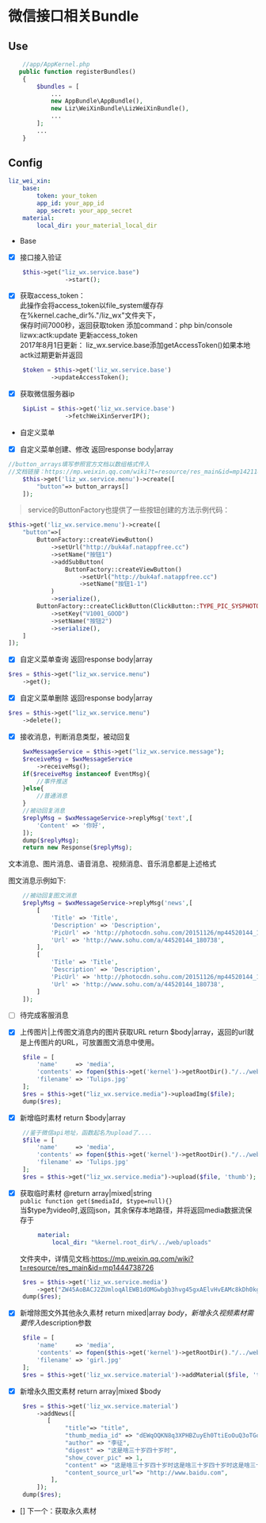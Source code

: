 微信接口相关Bundle
====================================
## Use
```php
    //app/AppKernel.php
   public function registerBundles()
    {
        $bundles = [
            ...
            new AppBundle\AppBundle(),
            new Liz\WeiXinBundle\LizWeiXinBundle(),
            ...
        ];
        ...
    }
````
Config
----------------
````yml
liz_wei_xin:
    base:
        token: your_token
        app_id: your_app_id
        app_secret: your_app_secret
    material:
        local_dir: your_material_local_dir 
````
- Base    
- [x] 接口接入验证
```php
    $this->get("liz_wx.service.base")
                ->start();
```
- [x] 获取access_token：       
此操作会将access_token以file_system缓存存在%kernel.cache_dir%."/liz_wx"文件夹下，    
保存时间7000秒，返回获取token
添加command：php bin/console lizwx:actk:update 更新access_token    
2017年8月1日更新： liz_wx.service.base添加getAccessToken()如果本地actk过期更新并返回
````php
    $token = $this->get('liz_wx.service.base')
            ->updateAccessToken();
````
- [x] 获取微信服务器ip
````php
    $ipList = $this->get('liz_wx.service.base')
                ->fetchWeiXinServerIP();
````
- 自定义菜单
- [x] 自定义菜单创建、修改 返回response body|array
````php
//button_arrays填写参照官方文档以数组格式传入
//文档链接：https://mp.weixin.qq.com/wiki?t=resource/res_main&id=mp1421141013
    $this->get('liz_wx.service.menu')->create([
        "button"=> button_arrays[]
    ]);
````
>service的ButtonFactory也提供了一些按钮创建的方法示例代码： 
```php
$this->get('liz_wx.service.menu')->create([
    "button"=>[
        ButtonFactory::createViewButton()
            ->setUrl("http://buk4af.natappfree.cc")
            ->setName("按钮1")
            ->addSubButton(
                ButtonFactory::createViewButton()
                    ->setUrl("http://buk4af.natappfree.cc")
                    ->setName("按钮1-1")
            )
            ->serialize(),
        ButtonFactory::createClickButton(ClickButton::TYPE_PIC_SYSPHOTO)//设置type如果使用类常量不要忘记use
            ->setKey("V1001_GOOD")
            ->setName("按钮2")
            ->serialize(),
    ]
]);
```    
- [x] 自定义菜单查询 返回response body|array
```php
$res = $this->get("liz_wx.service.menu")
    ->get();
````
- [x] 自定义菜单删除 返回response body|array
```php
$res = $this->get("liz_wx.service.menu")
    ->delete();
```
- [x] 接收消息，判断消息类型，被动回复
```php
    $wxMessageService = $this->get("liz_wx.service.message");
    $receiveMsg = $wxMessageService
        ->receiveMsg();
    if($receiveMsg instanceof EventMsg){
        //事件推送
    }else{
        //普通消息
    }
    //被动回复消息
    $replyMsg = $wxMessageService->replyMsg('text',[
        'Content' => '你好',
    ]);
    dump($replyMsg);
    return new Response($replyMsg);
```
文本消息、图片消息、语音消息、视频消息、音乐消息都是上述格式    

图文消息示例如下:
```php
    //被动回复图文消息
    $replyMsg = $wxMessageService->replyMsg('news',[
        [
            'Title' => 'Title',
            'Description' => 'Description',
            'PicUrl' => 'http://photocdn.sohu.com/20151126/mp44520144_1448521145792_2.jpeg',
            'Url' => 'http://www.sohu.com/a/44520144_180738',
        ],
        [
            'Title' => 'Title',
            'Description' => 'Description',
            'PicUrl' => 'http://photocdn.sohu.com/20151126/mp44520144_1448521145792_2.jpeg',
            'Url' => 'http://www.sohu.com/a/44520144_180738',
        ]
    ]);
```

- [ ] 待完成客服消息

- [x] 上传图片|上传图文消息内的图片获取URL return $body|array，返回的url就是上传图片的URL，可放置图文消息中使用。
```php
    $file = [
        'name'     => 'media',
        'contents' => fopen($this->get('kernel')->getRootDir()."/../web/uploads/Tulips.jpg", 'r'),
        'filename' => 'Tulips.jpg'
    ];
    $res = $this->get("liz_wx.service.media")->uploadImg($file);
    dump($res);
```

- [x] 新增临时素材 return $body|array
```php
    //鉴于微信api地址，函数起名为upload了....
    $file = [
        'name'     => 'media',
        'contents' => fopen($this->get('kernel')->getRootDir()."/../web/uploads/Lighthouse-thumb.jpg", 'r'),
        'filename' => 'Tulips.jpg'
    ];
    $res = $this->get("liz_wx.service.media")->upload($file, 'thumb');
```

- [x] 获取临时素材 @return array|mixed|string    
   ```public function get($mediaId, $type=null){}```    
   当$type为video时,返回json，其余保存本地路径，并将返回media数据流保存于    
   ```yml
        material:
            local_dir: "%kernel.root_dir%/../web/uploads" 
   ```
   文件夹中，详情见文档:https://mp.weixin.qq.com/wiki?t=resource/res_main&id=mp1444738726
```php
    $res = $this->get('liz_wx.service.media')
        ->get("ZW45AoBACJ2ZUmloqAlEWB1dOMGwbgb3hvg45gxAElvHvEAMc8kDh0kg8wQy09qy", 'thumb');
    dump($res);
``` 
- [x] 新增除图文外其他永久素材 return mixed|array $body，新增永久视频素材需要传入$description参数
```php
    $file = [
        'name'     => 'media',
        'contents' => fopen($this->get('kernel')->getRootDir()."/../web/uploads/girl.jpg", 'r'),
        'filename' => 'girl.jpg'
    ];
    $res = $this->get('liz_wx.service.material')->addMaterial($file, 'thumb');
```

- [x] 新增永久图文素材 return array|mixed $body
```php
    $res = $this->get('liz_wx.service.material')
        ->addNews([
           [
                "title"=> "title",
                "thumb_media_id" => "dEWqOQKN8q3XPHBZuyEh0TtiEoOuQ3oTGo7tEmWKIBI",
                "author" => "李征",
                "digest" => "这是啥三十岁四十岁时",
                "show_cover_pic" => 1,
                "content" => "这是啥三十岁四十岁时这是啥三十岁四十岁时这是啥三十岁四十岁时这是啥三十岁四十岁时这是啥三十岁四十岁时这是啥三十岁四十岁时这是啥三十岁四十岁时",
                "content_source_url"=> "http://www.baidu.com",
            ],
        ]);
    dump($res);
```
- [] 下一个：获取永久素材